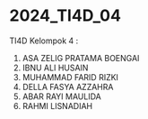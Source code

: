 # 2024_TI4D_04
TI4D Kelompok 4 : 
1. ASA ZELIG PRATAMA BOENGAI
2. IBNU ALI HUSAIN
3. MUHAMMAD FARID RIZKI
4. DELLA FASYA AZZAHRA
5. ABAR RAYI MAULIDA
6. RAHMI LISNADIAH
